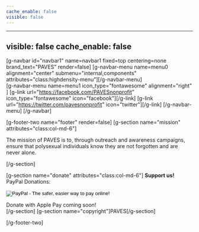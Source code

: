 ```yaml
---
cache_enable: false
visible: false
---
```


---
visible: false
cache_enable: false
---

[g-navbar id="navbar1" name=navbar1 fixed=top centering=none brand_text="PAVES" render=false]
    [g-navbar-menu name=menu0 alignment="center" submenu="internal,components" attributes="class:highdensity-menu"][/g-navbar-menu]    
    [g-navbar-menu name=menu1 icon_type="fontawesome" alignment="right" ]
        [g-link url="https://facebook.com/PAVESnonprofit" icon_type="fontawesome" icon="facebook"][/g-link]
        [g-link url="https://twitter.com/pavesnonprofit" icon="twitter"][/g-link]
    [/g-navbar-menu]
[/g-navbar]

[g-footer-two name="footer" render=false]
[g-section name="mission" attributes="class:col-md-6"]

The mission of PAVES is to, through outreach and awareness campaigns, ensure that polysexual individuals know they are not forgotten and are never alone.

[/g-section]

[g-section name="donate" attributes="class:col-md-6"]
**Support us!**<br>
PayPal Donations:<br>
<form action="https://www.paypal.com/cgi-bin/webscr" method="post" target="_top">
<input type="hidden" name="cmd" value="_s-xclick">
<input type="hidden" name="hosted_button_id" value="6FJN2HSVQFUUE">
<input type="image" src="https://www.paypalobjects.com/en_US/i/btn/btn_donate_LG.gif" border="0" name="submit" alt="PayPal - The safer, easier way to pay online!">
<img alt="" border="0" src="https://www.paypalobjects.com/en_US/i/scr/pixel.gif" width="1" height="1">
</form> 

Donate with Apple Pay coming soon!<br>
[/g-section]
[g-section name="copyright"]PAVES[/g-section]


[/g-footer-two]
